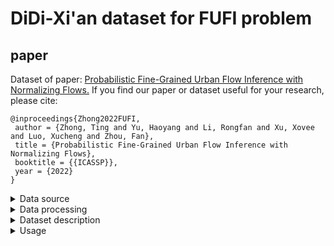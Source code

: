 # DiDi-Xi'an dataset for FUFI problem

## paper
  Dataset of paper: [Probabilistic Fine-Grained Urban Flow Inference with Normalizing Flows.](https://github.com/PattonYu/pattonyu.github.io/blob/main/papers/ICASSP_2022_FUFI.pdf)
  If you find our paper or dataset useful for your research, please cite:
  ```
  @inproceedings{Zhong2022FUFI,
   author = {Zhong, Ting and Yu, Haoyang and Li, Rongfan and Xu, Xovee and Luo, Xucheng and Zhou, Fan},
   title = {Probabilistic Fine-Grained Urban Flow Inference with Normalizing Flows},
   booktitle = {{ICASSP}},
   year = {2022}
} 
  ```

<details>
<summary> Data source </summary>
  
This dataset is collected by [DiDi Chuxing GAIA Initiative](https://outreach.didichuxing.com/research/opendata), it contains about 1 Bilion trajectories of DiDi drivers in Xi’an, China from October 1 to October 31, 2016. 
</details>

<details>
<summary> Data processing </summary>
  
In this dataset, we divide data into training, validation and test set in a ratio of 2 : 1 : 1.
The dataset consists of twoparts, coarse- and fine-grained flow maps, where the coarse- maps are divided into pixel regions of size 32×32 and the fine- maps are divided into size of 128x128.

We collect meteorology factors of Xi'an from [Wold Climate Data](https://en.tutiempo.net) and the weather condition includes 9 categories (e.g., rainy, sunny and cloudy), then we digitize these categories into ordinal values.

We also include humidity and atmospheric pressure data for each flow map. Temperature, wind speed, humidity and pressure are scaled into the range [0, 1] with a min-max linear normalization. 

Time and date factors (e.g., hour of the day, day of the week) are transformed into ordinal values. 
</details>

<details>
<summary> Dataset description </summary>
  
| Dataset              |      DiDi-Xi’an      |
|----------------------|:--------------------:|
| Time range           | 10/1/2016-10/31/2016 |
| Time interval        |      10 minutes      |
| Coarse-grained size  |        32 × 32       |
| Fine-grained size    |       128 × 128      |
| Upscaling factor (N) |           4          |
| Latitude range       |   34.20°N - 34.28°N  |
| Longitude range      |  108.92°E - 109.01°E |
| Temperature/◦C       |      [11.0, 32.0]     |
| Wind speed / mph     |        [0, 9.3]       |
| Weather conditions   |        9 types       |
| Humidity             |      [36%, 100%]      |
| Pressure /hPa        |      [1004, 1026]     |
| Holidays             |           7          |
</details>

<details>
<summary> Usage </summary>

The structure and usage details of the dataset can be refered to [UrbanFM](https://github.com/yoshall/UrbanFM).
  
Unzip train.zip, test.zip, valid.zip into didixian folder, and then move didixian folder to dataset folder of UrbanFM, run the following command:
```
 python -m UrbanFM.train --ext_flag --dataset "didixian"
```
</details>

